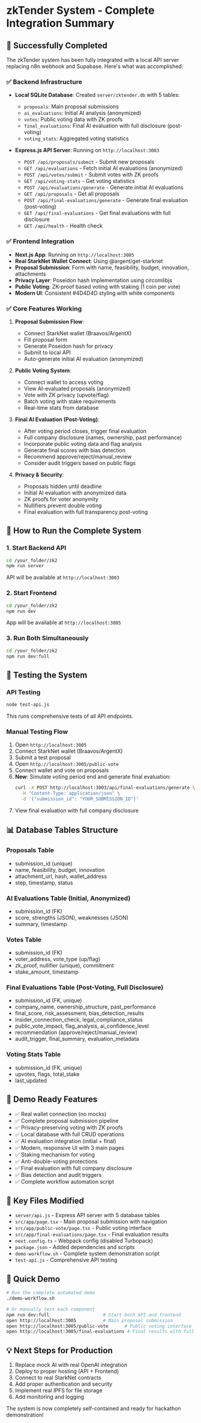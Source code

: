 # zkTender System - Complete Integration Summary

## 🎉 Successfully Completed
The zkTender system has been fully integrated with a local API server replacing n8n webhook and Supabase. Here's what was accomplished:

### ✅ Backend Infrastructure
- **Local SQLite Database**: Created `server/zktender.db` with 5 tables:
  - `proposals`: Main proposal submissions
  - `ai_evaluations`: Initial AI analysis (anonymized)  
  - `votes`: Public voting data with ZK proofs
  - `final_evaluations`: Final AI evaluation with full disclosure (post-voting)
  - `voting_stats`: Aggregated voting statistics
  
- **Express.js API Server**: Running on `http://localhost:3003`
  - `POST /api/proposals/submit` - Submit new proposals
  - `GET /api/evaluations` - Fetch initial AI evaluations (anonymized)
  - `POST /api/votes/submit` - Submit votes with ZK proofs
  - `GET /api/voting-stats` - Get voting statistics
  - `POST /api/evaluations/generate` - Generate initial AI evaluations
  - `GET /api/proposals` - Get all proposals
  - `POST /api/final-evaluations/generate` - Generate final evaluation (post-voting)
  - `GET /api/final-evaluations` - Get final evaluations with full disclosure
  - `GET /api/health` - Health check

### ✅ Frontend Integration
- **Next.js App**: Running on `http://localhost:3005`
- **Real StarkNet Wallet Connect**: Using @argent/get-starknet
- **Proposal Submission**: Form with name, feasibility, budget, innovation, attachments
- **Privacy Layer**: Poseidon hash implementation using circomlibjs
- **Public Voting**: ZK-proof based voting with staking (1 coin per vote)
- **Modern UI**: Consistent #4D4D4D styling with white components

### ✅ Core Features Working
1. **Proposal Submission Flow**:
   - Connect StarkNet wallet (Braavos/ArgentX)
   - Fill proposal form
   - Generate Poseidon hash for privacy
   - Submit to local API
   - Auto-generate initial AI evaluation (anonymized)

2. **Public Voting System**:
   - Connect wallet to access voting
   - View AI-evaluated proposals (anonymized)
   - Vote with ZK privacy (upvote/flag)
   - Batch voting with stake requirements
   - Real-time stats from database

3. **Final AI Evaluation (Post-Voting)**:
   - After voting period closes, trigger final evaluation
   - Full company disclosure (names, ownership, past performance)
   - Incorporate public voting data and flag analysis
   - Generate final scores with bias detection
   - Recommend approve/reject/manual_review
   - Consider audit triggers based on public flags

4. **Privacy & Security**:
   - Proposals hidden until deadline
   - Initial AI evaluation with anonymized data
   - ZK proofs for voter anonymity
   - Nullifiers prevent double voting
   - Final evaluation with full transparency post-voting

## 🚀 How to Run the Complete System

### 1. Start Backend API
```bash
cd /your_folder/zk2
npm run server
```
API will be available at `http://localhost:3003`

### 2. Start Frontend
```bash
cd /your_folder/zk2
npm run dev
```
App will be available at `http://localhost:3005`

### 3. Run Both Simultaneously
```bash
cd /your_folder/zk2
npm run dev:full
```

## 🧪 Testing the System

### API Testing
```bash
node test-api.js
```
This runs comprehensive tests of all API endpoints.

### Manual Testing Flow
1. Open `http://localhost:3005`
2. Connect StarkNet wallet (Braavos/ArgentX)
3. Submit a test proposal
4. Open `http://localhost:3005/public-vote`
5. Connect wallet and vote on proposals
6. **New**: Simulate voting period end and generate final evaluation:
   ```bash
   curl -X POST http://localhost:3003/api/final-evaluations/generate \
     -H "Content-Type: application/json" \
     -d '{"submission_id": "YOUR_SUBMISSION_ID"}'
   ```
7. View final evaluation with full company disclosure

## 📊 Database Tables Structure

### Proposals Table
- submission_id (unique)
- name, feasibility, budget, innovation
- attachment_url, hash, wallet_address
- step, timestamp, status

### AI Evaluations Table (Initial, Anonymized)
- submission_id (FK)
- score, strengths (JSON), weaknesses (JSON)
- summary, timestamp

### Votes Table
- submission_id (FK)
- voter_address, vote_type (up/flag)
- zk_proof, nullifier (unique), commitment
- stake_amount, timestamp

### Final Evaluations Table (Post-Voting, Full Disclosure)
- submission_id (FK, unique)
- company_name, ownership_structure, past_performance
- final_score, risk_assessment, bias_detection_results
- insider_connection_check, legal_compliance_status
- public_vote_impact, flag_analysis, ai_confidence_level
- recommendation (approve/reject/manual_review)
- audit_trigger, final_summary, evaluation_metadata

### Voting Stats Table
- submission_id (FK, unique)
- upvotes, flags, total_stake
- last_updated

## 🎯 Demo Ready Features
- ✅ Real wallet connection (no mocks)
- ✅ Complete proposal submission pipeline
- ✅ Privacy-preserving voting with ZK proofs
- ✅ Local database with full CRUD operations
- ✅ AI evaluation integration (initial + final)
- ✅ Modern, responsive UI with 3 main pages
- ✅ Staking mechanism for voting
- ✅ Anti-double-voting protections
- ✅ Final evaluation with full company disclosure
- ✅ Bias detection and audit triggers
- ✅ Complete workflow automation script

## 🔧 Key Files Modified
- `server/api.js` - Express API server with 5 database tables
- `src/app/page.tsx` - Main proposal submission with navigation
- `src/app/public-vote/page.tsx` - Public voting interface
- `src/app/final-evaluations/page.tsx` - Final evaluation results
- `next.config.ts` - Webpack config (disabled Turbopack)
- `package.json` - Added dependencies and scripts
- `demo-workflow.sh` - Complete system demonstration script
- `test-api.js` - Comprehensive API testing

## 🚀 Quick Demo
```bash
# Run the complete automated demo
./demo-workflow.sh

# Or manually test each component
npm run dev:full                    # Start both API and frontend
open http://localhost:3005          # Main proposal submission
open http://localhost:3005/public-vote      # Public voting interface  
open http://localhost:3005/final-evaluations # Final results with full disclosure
```

## 💡 Next Steps for Production
1. Replace mock AI with real OpenAI integration
2. Deploy to proper hosting (API + Frontend)
3. Connect to real StarkNet contracts
4. Add proper authentication and security
5. Implement real IPFS for file storage
6. Add monitoring and logging

The system is now completely self-contained and ready for hackathon demonstration!
